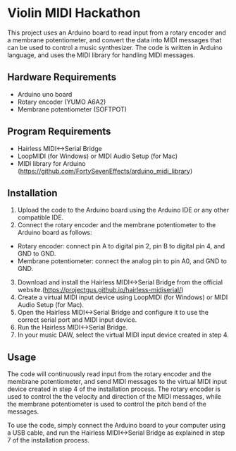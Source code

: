 # Violin MIDI Hackathon

This project uses an Arduino board to read input from a rotary encoder and a membrane potentiometer, and convert the data into MIDI messages that can be used to control a music synthesizer. The code is written in Arduino language, and uses the MIDI library for handling MIDI messages.

## Hardware Requirements

- Arduino uno board
- Rotary encoder (YUMO A6A2)
- Membrane potentiometer (SOFTPOT)

## Program Requirements
- Hairless MIDI<->Serial Bridge
- LoopMIDI (for Windows) or MIDI Audio Setup (for Mac)
- MIDI library for Arduino (https://github.com/FortySevenEffects/arduino_midi_library)

## Installation

1) Upload the code to the Arduino board using the Arduino IDE or any other compatible IDE.
2) Connect the rotary encoder and the membrane potentiometer to the Arduino board as follows:
- Rotary encoder: connect pin A to digital pin 2, pin B to digital pin 4, and GND to GND.
- Membrane potentiometer: connect the analog pin to pin A0, and GND to GND.
3) Download and install the Hairless MIDI<->Serial Bridge from the official website.(https://projectgus.github.io/hairless-midiserial/)
4) Create a virtual MIDI input device using LoopMIDI (for Windows) or MIDI Audio Setup (for Mac).
5) Open the Hairless MIDI<->Serial Bridge and configure it to use the correct serial port and MIDI input device.
6) Run the Hairless MIDI<->Serial Bridge.
7) In your music DAW, select the virtual MIDI input device created in step 4.


## Usage

The code will continuously read input from the rotary encoder and the membrane potentiometer, and send MIDI messages to the virtual MIDI input device created in step 4 of the installation process. The rotary encoder is used to control the the velocity and direction of the MIDI messages, while the membrane potentiometer is used to control the pitch bend of the  messages.

To use the code, simply connect the Arduino board to your computer using a USB cable, and run the Hairless MIDI<->Serial Bridge as explained in step 7 of the installation process.

